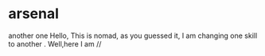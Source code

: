 # arsenal
another one 
Hello,
      This is nomad, as you guessed it, I am changing one skill to another .
      Well,here I am //
